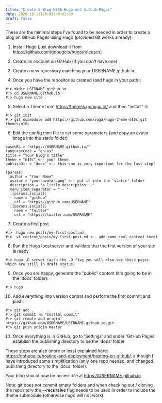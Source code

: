 ```yaml
---
title: "Create a Blog With Hugo and Github Pages"
date: 2020-10-13T20:03:40+02:00
draft: false
---
```


These are the minimal steps I've found to be needed in order to create a blog on GitHub Pages using Hugo (provided Git works already):

1. Install Hugo (just download it from https://github.com/gohugoio/hugo/releases)

2. Create an account on GitHub (if you don't have one)

3. Create a new repository matching your USERNAME.github.io

4. Once you have the repositories created (and hugo in your path):

~~~
#:> mkdir USERNAME.github.io
#:> cd USERNAME.github.io
#:> hugo new site .
~~~

5. Select a Theme from https://themes.gohugo.io/ and then "install" it:

~~~
#:> git init
#:> git submodule add https://github.com/vaga/hugo-theme-m10c.git themes/m10c
~~~

6. Edit the config.toml file to set some parameters (and copy an avatar image into the static folder)

~~~
baseURL = "https://USERNAME.github.io/"
languageCode = "en-us"
title = "Your blog's title"
theme = "m10c" <-- your theme
publishDir = "docs" <-- this one is very important for the last step!

[params]
  author = "Your Name"
  avatar = "your-avatar.png" <-- put it into the 'static' folder
  description = "a little description..."
  menu_item_separator = " - "
  [[params.social]]
    name = "github"
    url = "https://github.com/USERNAME"
  [[params.social]]
    name = "twitter"
    url = "https://twitter.com/USERNAME"
~~~

7. Create a first post

~~~
#:>  hugo new posts/my-first-post.md
#:>  vi content/posts/my-first-post.md <-- add some cool content here!
~~~

8. Run the Hugo local server and validate that the first version of your site is ready
~~~
#:> hugo -D server (with the -D flag you will also see those pages which are still in draft status)
~~~

9. Once you are happy, generate the "public" content (it's going to be in the 'docs' folder):
~~~
#:> hugo
~~~

10. Add everything into version control and perform the first commit and push:

~~~
#:> git add .
#:> git commit -m "Initial commit"
#:> git remote add origin https://github.com/USERNAME/USERNAME.github.io.git
#:> git push origin master
~~~

11. Once everything is in GitHub, go to 'Settings' and under 'GitHub Pages' establish the publishing directory to be the 'docs' folder

These steps are also (more or less) explained here: https://gohugo.io/hosting-and-deployment/hosting-on-github/, although I have introduced some simplification (only one repo needed, and changed publishing directory to the 'docs' folder).

Your blog should now be accessible at https://USERNAME.github.io

Note: git does not commit empty folders and when checking out / cloning the repository the **--recursive** flag needs to be used in order to include the theme submodule (otherwise *hugo* will not work)
